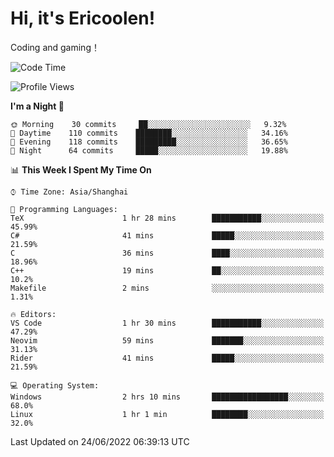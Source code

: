 # Hi, it's Ericoolen!
Coding and gaming！

<!--START_SECTION:waka-->
![Code Time](http://img.shields.io/badge/Code%20Time-319%20hrs%2048%20mins-blue)

![Profile Views](http://img.shields.io/badge/Profile%20Views-0-blue)

**I'm a Night 🦉** 

```text
🌞 Morning    30 commits     ██░░░░░░░░░░░░░░░░░░░░░░░   9.32% 
🌆 Daytime    110 commits    ████████░░░░░░░░░░░░░░░░░   34.16% 
🌃 Evening    118 commits    █████████░░░░░░░░░░░░░░░░   36.65% 
🌙 Night      64 commits     █████░░░░░░░░░░░░░░░░░░░░   19.88%

```


📊 **This Week I Spent My Time On** 

```text
⌚︎ Time Zone: Asia/Shanghai

💬 Programming Languages: 
TeX                      1 hr 28 mins        ███████████░░░░░░░░░░░░░░   45.99% 
C#                       41 mins             █████░░░░░░░░░░░░░░░░░░░░   21.59% 
C                        36 mins             ████░░░░░░░░░░░░░░░░░░░░░   18.96% 
C++                      19 mins             ██░░░░░░░░░░░░░░░░░░░░░░░   10.2% 
Makefile                 2 mins              ░░░░░░░░░░░░░░░░░░░░░░░░░   1.31%

🔥 Editors: 
VS Code                  1 hr 30 mins        ███████████░░░░░░░░░░░░░░   47.29% 
Neovim                   59 mins             ███████░░░░░░░░░░░░░░░░░░   31.13% 
Rider                    41 mins             █████░░░░░░░░░░░░░░░░░░░░   21.59%

💻 Operating System: 
Windows                  2 hrs 10 mins       █████████████████░░░░░░░░   68.0% 
Linux                    1 hr 1 min          ████████░░░░░░░░░░░░░░░░░   32.0%

```


 Last Updated on 24/06/2022 06:39:13 UTC
<!--END_SECTION:waka-->

